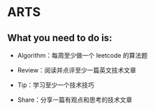 # ARTS
## What you need to do is:

 - Algorithm：每周至少做一个 leetcode 的算法题  
  
 - Review：阅读并点评至少一篇英文技术文章  
  
 - Tip：学习至少一个技术技巧  
  
 - Share：分享一篇有观点和思考的技术文章  


